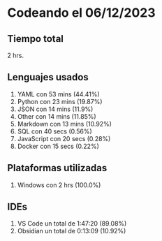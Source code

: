 # Codeando el 06/12/2023

## Tiempo total
2 hrs.

## Lenguajes usados
1. YAML con 53 mins (44.41%)
1. Python con 23 mins (19.87%)
1. JSON con 14 mins (11.9%)
1. Other con 14 mins (11.85%)
1. Markdown con 13 mins (10.92%)
1. SQL con 40 secs (0.56%)
1. JavaScript con 20 secs (0.28%)
1. Docker con 15 secs (0.22%)

## Plataformas utilizadas
1. Windows con 2 hrs (100.0%)

## IDEs
1. VS Code un total de 1:47:20 (89.08%)
1. Obsidian un total de 0:13:09 (10.92%)
